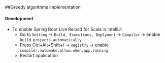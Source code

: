 ##Greedy algorithms implementation

#### Development
* To enable Spring Boot Live Reload for Scala in IntelliJ:
  * Go to `Setting` -> `Build, Executions, Deplyment` -> `Compiler` -> enable `Build projects automatically`
  * Press Ctrl+Alt+Shift+/ -> `Registry` -> enable `compiler.automake.allow.when.app.running`
  * Restart application
